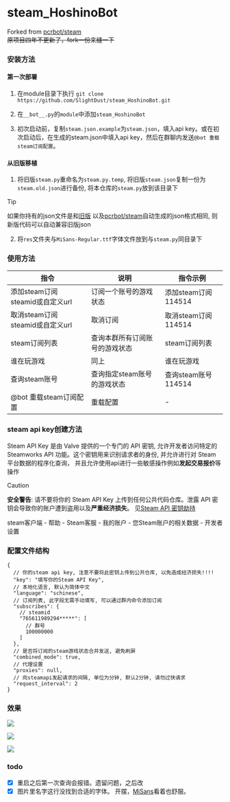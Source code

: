 # steam_HoshinoBot

Forked from [pcrbot/steam](https://github.com/SlightDust/steam.git)  
~~原项目四年不更新了，fork一份来缝一下~~

### 安装方法

#### 第一次部署

1. 在module目录下执行 `git clone https://github.com/SlightDust/steam_HoshinoBot.git`

2. 在`__bot__.py`的`module`中添加`steam_HoshinoBot`

3. 初次启动前，复制`steam.json.example`为`steam.json`，填入api key。或在初次启动后，在生成的steam.json中填入api
   key，然后在群聊内发送`@bot 重载steam订阅配置`。

#### 从旧版移植

1. 将旧版`steam.py`重命名为`steam.py.temp`, 将旧版`steam.json`复制一份为`steam.old.json`进行备份, 将本仓库的`steam.py`放到该目录下

> [!TIP]
> 如果你持有的json文件是和[旧版](https://github.com/SlightDust/steam)
> 以及[pcrbot/steam](https://github.com/SlightDust/steam)自动生成的json格式相同, 则新版代码可以自动兼容旧版json

2. 将`res`文件夹与`MiSans-Regular.ttf`字体文件放到与`steam.py`同目录下

### 使用方法

| 指令                       | 说明               | 指令示例             |
|--------------------------|------------------|------------------|
| 添加steam订阅 steamid或自定义url | 订阅一个账号的游戏状态      | 添加steam订阅 114514 |
| 取消steam订阅 steamid或自定义url | 取消订阅             | 取消steam订阅 114514 |
| steam订阅列表                | 查询本群所有订阅账号的游戏状态  | steam订阅列表        |
| 谁在玩游戏                    | 同上               | 谁在玩游戏            |
| 查询steam账号                | 查询指定steam账号的游戏状态 | 查询steam账号 114514 |
| @bot 重载steam订阅配置         | 重载配置             | -                |

### steam api key创建方法

Steam API Key 是由 Valve 提供的一个专门的 API 密钥, 
允许开发者访问特定的 Steamworks API 功能。这个密钥用来识别请求者的身份, 并允许进行对 Steam 平台数据的程序化查询，
并且允许使用api进行一些敏感操作例如**发起交易报价**等操作

> [!CAUTION]
> **安全警告**: 请不要将你的 Steam API Key 上传到任何公共代码仓库。泄露 API 密钥会导致你的账户遭到盗用以及**严重经济损失**。
> 见[Steam API 密钥劫持](https://zhuanlan.zhihu.com/p/624601556)

steam客户端 - 帮助 - Steam客服 - 我的账户 - 您Steam账户的相关数据 - 开发者设置

### 配置文件结构

```json5
{
  // 你的steam api key, 注意不要将此密钥上传到公共仓库, 以免造成经济损失!!!!
  "key": "填写你的Steam API Key",
  // 本地化语言, 默认为简体中文
  "language": "schinese",
  // 订阅列表, 此字段无需手动填写, 可以通过群内命令添加订阅
  "subscribes": {
    // steamid
    "765611989294*****": [
      // 群号
      100000000
    ]
  },
  // 是否将订阅的steam游戏状态合并发送, 避免刷屏
  "combined_mode": true,
  // 代理设置
  "proxies": null,
  // 向steamapi发起请求的间隔, 单位为分钟, 默认2分钟, 请勿过快请求
  "request_interval": 2
}
```

### 效果

![](https://s2.loli.net/2024/05/04/BjdAOsp92F3emal.jpg)

![](https://s2.loli.net/2024/05/05/keulIEoxNM1Ggj6.png)

![](https://s2.loli.net/2024/05/05/FIs65cthVj3fpMK.png)

### todo

- [x] 重启之后第一次查询会报错。遗留问题，之后改
- [x] 图片里名字这行没找到合适的字体。 开摆，[MiSans](https://hyperos.mi.com/font/zh/)看着也舒服。